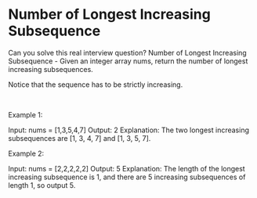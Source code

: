 # Number of Longest Increasing Subsequence

Can you solve this real interview question? Number of Longest Increasing Subsequence - Given an integer array nums, return the number of longest increasing subsequences.

Notice that the sequence has to be strictly increasing.

 

Example 1:


Input: nums = [1,3,5,4,7]
Output: 2
Explanation: The two longest increasing subsequences are [1, 3, 4, 7] and [1, 3, 5, 7].


Example 2:


Input: nums = [2,2,2,2,2]
Output: 5
Explanation: The length of the longest increasing subsequence is 1, and there are 5 increasing subsequences of length 1, so output 5.